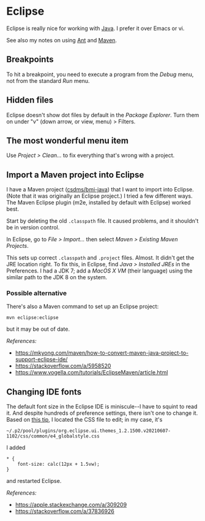 # Eclipse

Eclipse is really nice for working with [Java](./java.md).
I prefer it over Emacs or vi.

See also my notes on using [Ant](./ant.md) and [Maven](./maven.md).

## Breakpoints

To hit a breakpoint, you need to execute a program from the _Debug_ menu,
not from the standard _Run_ menu.

## Hidden files

Eclipse doesn't show dot files by default in the _Package Explorer_.
Turn them on under "v" (down arrow, or view, menu) > Filters.

## The most wonderful menu item

Use *Project > Clean...* to fix everything that's wrong with a project.

## Import a Maven project into Eclipse

I have a Maven project ([csdms/bmi-java](https://github.com/csdms/bmi-java/))
that I want to import into Eclipse.
(Note that it was originally an Eclipse project.)
I tried a few different ways.
The Maven Eclipse plugin (m2e, installed by default with Eclipse) worked best.

Start by deleting the old `.classpath` file.
It caused problems, and it shouldn't be in version control.

In Eclipse, go to *File > Import...*
then select *Maven > Existing Maven Projects*.

This sets up correct `.classpath` and `.project` files.
Almost.
It didn't get the JRE location right.
To fix this, in Eclipse,
find *Java > Installed JREs* in the Preferences.
I had a JDK 7;
add a *MacOS X VM* (their language) using the similar path
to the JDK 8 on the system.


### Possible alternative

There's also a Maven command to set up an Eclipse project:
```
mvn eclipse:eclipse
```
but it may be out of date.

*References:*

* https://mkyong.com/maven/how-to-convert-maven-java-project-to-support-eclipse-ide/
* https://stackoverflow.com/a/5958520
* https://www.vogella.com/tutorials/EclipseMaven/article.html


## Changing IDE fonts

The default font size in the Eclipse IDE is miniscule--I have to squint to read it.
And despite hundreds of preference settings, there isn't one to change it.
Based on [this tip](https://apple.stackexchange.com/a/309209),
I located the CSS file to edit;
in my case, it's
```
~/.p2/pool/plugins/org.eclipse.ui.themes_1.2.1500.v20210607-1102/css/common/e4_globalstyle.css
```

I added
```
* {
    font-size: calc(12px + 1.5vw);
}
```
and restarted Eclipse.

*References:*

* https://apple.stackexchange.com/a/309209
* https://stackoverflow.com/a/37836926

